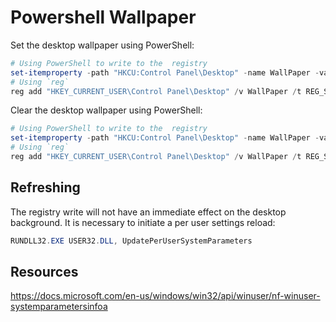 # Powershell Wallpaper

Set the desktop wallpaper using PowerShell:

```powershell
# Using PowerShell to write to the  registry
set-itemproperty -path "HKCU:Control Panel\Desktop" -name WallPaper -value "%UserProfile%\Desktop\wallpaper.jpg"
# Using `reg`
reg add "HKEY_CURRENT_USER\Control Panel\Desktop" /v WallPaper /t REG_SZ /d "%UserProfile%\Desktop\wallpaper.jpg" /f
```

Clear the desktop wallpaper using PowerShell:

```powershell
# Using PowerShell to write to the  registry
set-itemproperty -path "HKCU:Control Panel\Desktop" -name WallPaper -value ""
# Using `reg`
reg add "HKEY_CURRENT_USER\Control Panel\Desktop" /v WallPaper /t REG_SZ /d "" /f
```

## Refreshing

The registry write will not have an immediate effect on the desktop background.
It is necessary to initiate a per user settings reload:

```powershell
RUNDLL32.EXE USER32.DLL, UpdatePerUserSystemParameters
```

## Resources

https://docs.microsoft.com/en-us/windows/win32/api/winuser/nf-winuser-systemparametersinfoa
